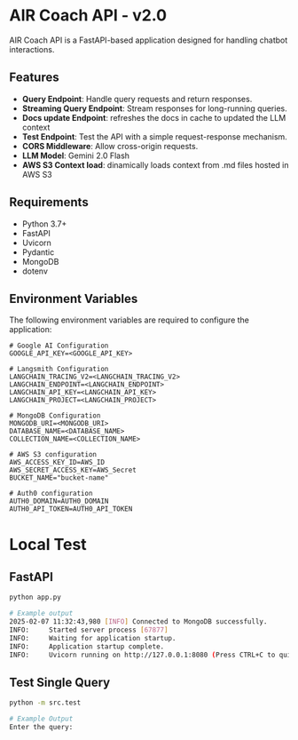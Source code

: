 # AIR Coach API - v2.0

AIR Coach API is a FastAPI-based application designed for handling chatbot interactions.

## Features

- **Query Endpoint**: Handle query requests and return responses.
- **Streaming Query Endpoint**: Stream responses for long-running queries.
- **Docs update Endpoint**: refreshes the docs in cache to updated the LLM context
- **Test Endpoint**: Test the API with a simple request-response mechanism.
- **CORS Middleware**: Allow cross-origin requests.
- **LLM Model**: Gemini 2.0 Flash
- **AWS S3 Context load**: dinamically loads context from .md files hosted in AWS S3

## Requirements

- Python 3.7+
- FastAPI
- Uvicorn
- Pydantic
- MongoDB
- dotenv

## Environment Variables

The following environment variables are required to configure the application:

```
# Google AI Configuration
GOOGLE_API_KEY=<GOOGLE_API_KEY>

# Langsmith Configuration
LANGCHAIN_TRACING_V2=<LANGCHAIN_TRACING_V2>
LANGCHAIN_ENDPOINT=<LANGCHAIN_ENDPOINT>
LANGCHAIN_API_KEY=<LANGCHAIN_API_KEY>
LANGCHAIN_PROJECT=<LANGCHAIN_PROJECT>

# MongoDB Configuration
MONGODB_URI=<MONGODB_URI>
DATABASE_NAME=<DATABASE_NAME>
COLLECTION_NAME=<COLLECTION_NAME>

# AWS S3 configuration
AWS_ACCESS_KEY_ID=AWS_ID
AWS_SECRET_ACCESS_KEY=AWS_Secret
BUCKET_NAME="bucket-name"

# Auth0 configuration
AUTH0_DOMAIN=AUTH0_DOMAIN
AUTH0_API_TOKEN=AUTH0_API_TOKEN
```

# Local Test

## FastAPI

```sh
python app.py

# Example output
2025-02-07 11:32:43,980 [INFO] Connected to MongoDB successfully.
INFO:     Started server process [67877]
INFO:     Waiting for application startup.
INFO:     Application startup complete.
INFO:     Uvicorn running on http://127.0.0.1:8080 (Press CTRL+C to quit)

```

## Test Single Query

```sh
python -m src.test

# Example Output
Enter the query: 

```
